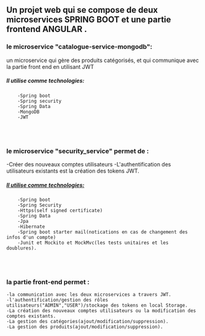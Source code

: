 ﻿                                                                                                
  ## Un projet web qui se compose de deux microservices SPRING BOOT et une partie frontend ANGULAR .
  
  ### le microservice "catalogue-service-mongodb":
   un microservice qui gère des produits catégorisés, et qui communique avec la partie front end en utilisant JWT
  ##### Il utilise comme technologies:
        -Spring boot
        -Spring security
        -Spring Data
        -MongoDB
        -JWT 
        
 <br><br> 
  
  ### le microservice "security_service" permet de :
  -Créer des nouveaux comptes utilisateurs
  -L'authentification des utilisateurs existants est la création des tokens JWT.
  ##### <u>Il utilise comme technologies:</u>
        -Spring boot
        -Spring Security
        -Https(self signed certificate)
        -Spring Data
        -Jpa
        -Hibernate
        -Spring boot starter mail(notications en cas de changement des infos d'un compte)
        -Junit et Mockito et MockMvc(les tests unitaires et les doublures).
  
   <br><br> 
   
  ### la partie front-end permet :
    -la communication avec les deux microservices a travers JWT.
    -l'authentification/gestion des rôles utilisateurs("ADMIN","USER")/stockage des tokens en local Storage.
    -La création des nouveaux comptes utilisateurs ou la modification des comptes existants.
    -La gestion des catégories(ajout/modification/suppression).
    -La gestion des produits(ajout/modification/suppression).
  
                                                                                                                                                                                           
